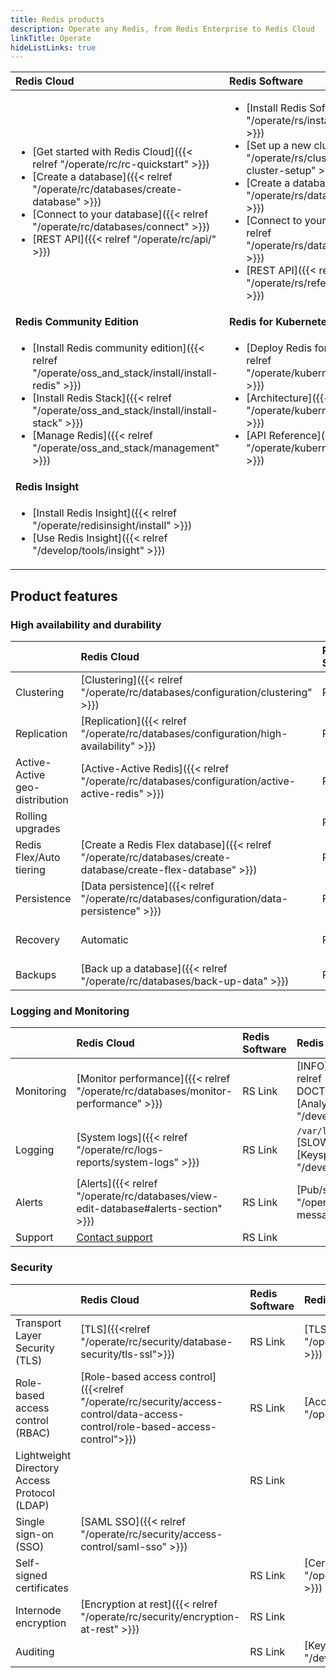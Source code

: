 ```yaml
---
title: Redis products
description: Operate any Redis, from Redis Enterprise to Redis Cloud
linkTitle: Operate
hideListLinks: true
---
```


| <div class="h-3 w-3 rounded-md border border-redis-pen-600 inline-block mr-1" style="background-color: #80DBFF"></div> Redis Cloud | <div class="h-3 w-3 rounded-md border border-redis-pen-600 inline-block mr-1" style="background-color: #DCFF1E"></div> Redis Software |
|:-----------|:--------------|
| <ul><li> [Get started with Redis Cloud]({{< relref "/operate/rc/rc-quickstart" >}}) </li><li> [Create a database]({{< relref "/operate/rc/databases/create-database" >}}) </li><li> [Connect to your database]({{< relref "/operate/rc/databases/connect" >}}) </li><li>[REST API]({{< relref "/operate/rc/api/" >}})</li></ul> | <ul><li> [Install Redis Software]({{< relref "/operate/rs/installing-upgrading" >}}) </li><li> [Set up a new cluster]({{< relref "/operate/rs/clusters/new-cluster-setup" >}}) </li><li> [Create a database]({{< relref "/operate/rs/databases/create" >}}) </li><li> [Connect to your database]({{< relref "/operate/rs/databases/create" >}}) </li><li>[REST API]({{< relref "/operate/rs/references/rest-api/" >}})</li></ul> |
| <div class="h-3 w-3 rounded-md border border-redis-pen-600 inline-block mr-1" style="background-color: #C795E3"></div> **Redis Community Edition** | <div class="h-3 w-3 rounded-md border border-redis-pen-600 inline-block mr-1" style="background-color: #8A99A0"></div> **Redis for Kubernetes** |
| <ul><li> [Install Redis community edition]({{< relref "/operate/oss_and_stack/install/install-redis" >}}) </li><li> [Install Redis Stack]({{< relref "/operate/oss_and_stack/install/install-stack" >}}) </li><li> [Manage Redis]({{< relref "/operate/oss_and_stack/management" >}}) </li></ul> | <ul><li> [Deploy Redis for Kubernetes]({{< relref "/operate/kubernetes/deployment" >}}) </li><li> [Architecture]({{< relref "/operate/kubernetes/architecture" >}}) </li><li> [API Reference]({{< relref "/operate/kubernetes/reference" >}}) </li></ul> |
| <div class="h-3 w-3 rounded-md border border-redis-pen-600 inline-block mr-1" style="background-color: #FD4439"></div> **Redis Insight** | |
| <ul><li> [Install Redis Insight]({{< relref "/operate/redisinsight/install" >}}) </li><li> [Use Redis Insight]({{< relref "/develop/tools/insight" >}}) </li></ul> | |

## Product features

### High availability and durability

<!-- | Feature | RC        | RS         | CE       | K8s          | -->
| | <nobr><div class="h-3 w-3 rounded-md border border-redis-pen-600 inline-block mr-1" style="background-color: #80DBFF"></div> Redis</nobr> Cloud | <nobr><div class="h-3 w-3 rounded-md border border-redis-pen-600 inline-block mr-1" style="background-color: #DCFF1E"></div> Redis</nobr> Software | <nobr><div class="h-3 w-3 rounded-md border border-redis-pen-600 inline-block mr-1" style="background-color: #C795E3"></div> Redis</nobr> Community Edition | <nobr><div class="h-3 w-3 rounded-md border border-redis-pen-600 inline-block mr-1" style="background-color: #8A99A0"></div> Redis for</nobr> Kubernetes |
|:-----------|:--------------|:-----------|:--------------|:--------------|
| Clustering | [Clustering]({{< relref "/operate/rc/databases/configuration/clustering" >}}) | RS Link | [Scale with Redis Cluster]({{< relref "/operate/oss_and_stack/management/scaling" >}}) | [Redis Enterprise clusters (REC)]({{<relref "/operate/kubernetes/re-clusters">}}) |
| Replication | [Replication]({{< relref "/operate/rc/databases/configuration/high-availability" >}}) | RS Link | [Replication]({{< relref "/operate/oss_and_stack/management/replication" >}}) | [Create replica databases]({{<relref "/operate/kubernetes/re-databases/replica-redb/">}})|
| Active-Active geo-distribution | [Active-Active Redis]({{< relref "/operate/rc/databases/configuration/active-active-redis" >}}) | RS Link |  | [Active-Active databases]({{<relref "/operate/kubernetes/active-active/">}}) |
| Rolling upgrades | | RS Link |  | [Upgrade Redis for K8s]({{<relref "/operate/kubernetes/upgrade/">}}) |
| Redis Flex/Auto tiering | [Create a Redis Flex database]({{< relref "/operate/rc/databases/create-database/create-flex-database" >}}) | RS Link |  | [Auto Tiering]({{<relref "/operate/kubernetes/re-clusters/auto-tiering/">}}) |
| Persistence | [Data persistence]({{< relref "/operate/rc/databases/configuration/data-persistence" >}}) | RS Link | [Persistence]({{< relref "/operate/oss_and_stack/management/replication" >}}) | [Persistence volumes]({{<relref "/operate/kubernetes/recommendations/persistent-volumes/">}})|
| Recovery | Automatic | RS Link | [Manual failover]({{< relref "/operate/oss_and_stack/management/scaling#manual-failover" >}}) | [Cluster recovery]({{<relref "/operate/kubernetes/re-clusters/cluster-recovery/">}}) |
| Backups | [Back up a database]({{< relref "/operate/rc/databases/back-up-data" >}}) | RS Link | [Persistence]({{< relref "/operate/oss_and_stack/management/replication" >}}) | [REDB spec.backup]({{<relref "/operate/kubernetes/reference/redis_enterprise_database_api/#specbackup">}}) |


### Logging and Monitoring

<!-- | Feature | RC        | RS         | CE       | K8s          | -->
| | <nobr><div class="h-3 w-3 rounded-md border border-redis-pen-600 inline-block mr-1" style="background-color: #80DBFF"></div> Redis</nobr> Cloud | <nobr><div class="h-3 w-3 rounded-md border border-redis-pen-600 inline-block mr-1" style="background-color: #DCFF1E"></div> Redis</nobr> Software | <nobr><div class="h-3 w-3 rounded-md border border-redis-pen-600 inline-block mr-1" style="background-color: #C795E3"></div> Redis</nobr> Community Edition | <nobr><div class="h-3 w-3 rounded-md border border-redis-pen-600 inline-block mr-1" style="background-color: #8A99A0"></div> Redis for</nobr> Kubernetes |
|:-----------|:--------------|:-----------|:--------------|:--------------|
| Monitoring | [Monitor performance]({{< relref "/operate/rc/databases/monitor-performance" >}}) | RS Link | [INFO]({{< relref "/commands/info" >}}), [MONITOR]({{< relref "/commands/monitor" >}}), and [LATENCY DOCTOR]({{< relref "/commands/latency-doctor" >}})<br/>[Analysis with Redis Insight]({{< relref "/develop/tools/insight#database-analysis" >}}) | K8s Link |
| Logging | [System logs]({{< relref "/operate/rc/logs-reports/system-logs" >}}) | RS Link | `/var/log/redis/redis.log`<br/>[SLOWLOG]({{< relref "/commands/slowlog" >}})<br/>[Keyspace notifications]({{< relref "/develop/use/keyspace-notifications" >}}) | K8s Link |
| Alerts | [Alerts]({{< relref "/operate/rc/databases/view-edit-database#alerts-section" >}}) | RS Link | [Pub/sub with Redis Sentinel]({{< relref "/operate/oss_and_stack/management/sentinel#pubsub-messages" >}}) | K8s Link |
| Support | [Contact support](https://redis.io/support/) | RS Link |  | K8s Link |

### Security

<!-- | Feature | RC        | RS         | CE       | K8s          | -->
| | <nobr><div class="h-3 w-3 rounded-md border border-redis-pen-600 inline-block mr-1" style="background-color: #80DBFF"></div> Redis</nobr> Cloud | <nobr><div class="h-3 w-3 rounded-md border border-redis-pen-600 inline-block mr-1" style="background-color: #DCFF1E"></div> Redis</nobr> Software | <nobr><div class="h-3 w-3 rounded-md border border-redis-pen-600 inline-block mr-1" style="background-color: #C795E3"></div> Redis</nobr> Community Edition | <nobr><div class="h-3 w-3 rounded-md border border-redis-pen-600 inline-block mr-1" style="background-color: #8A99A0"></div> Redis for</nobr> Kubernetes |
|:-----------|:--------------|:-----------|:--------------|:--------------|
| Transport Layer Security (TLS) | [TLS]({{<relref "/operate/rc/security/database-security/tls-ssl">}}) | RS Link | [TLS]({{< relref "/operate/oss_and_stack/management/security/encryption" >}}) | K8s Link |
| Role-based access control (RBAC) | [Role-based access control]({{<relref "/operate/rc/security/access-control/data-access-control/role-based-access-control">}}) | RS Link | [Access control list]({{< relref "/operate/oss_and_stack/management/security/acl" >}}) | K8s Link |
| Lightweight Directory Access Protocol (LDAP) |  | RS Link |  | K8s Link |
| Single sign-on (SSO) | [SAML SSO]({{< relref "/operate/rc/security/access-control/saml-sso" >}}) |  |  |  |
| Self-signed certificates |  | RS Link | [Certificate configuration]({{< relref "/operate/oss_and_stack/management/security/encryption" >}}) | K8s Link |
| Internode encryption | [Encryption at rest]({{< relref "/operate/rc/security/encryption-at-rest" >}}) | RS Link |  | K8s Link |
| Auditing |  | RS Link | [Keyspace notifications]({{< relref "/develop/use/keyspace-notifications" >}}) | K8s Link |

